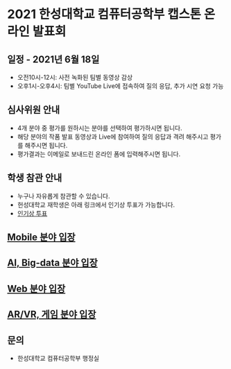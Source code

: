 # 2021 한성대학교 컴퓨터공학부 캡스톤 온라인 발표회
## 일정 - 2021년 6월 18일
- 오전10시-12시: 사전 녹화된 팀별 동영상 감상
- 오후1시-오후4시: 팀별 YouTube Live에 접속하여 질의 응답, 추가 시연 요청 가능

## 심사위원 안내
- 4개 분야 중 평가를 원하시는 분야를 선택하여 평가하시면 됩니다.
- 해당 분야의 작품 발표 동영상과 Live에 참여하여 질의 응답과 격려 해주시고 평가를 해주시면 됩니다.
- 평가결과는 이메일로 보내드린 온라인 폼에 입력해주시면 됩니다.

## 학생 참관 안내
- 누구나 자유롭게 참관할 수 있습니다.
- 헌성대학교 재학생은 아래 링크에서 인기상 투표가 가능합니다.
- [인기상 투표](https://forms.gle/PQC5qqUrcmQHJwdK9)

## [Mobile 분야 입장](mobile.md)

## [AI, Big-data 분야 입장](bigdata.md)

## [Web 분야 입장](web.md)

## [AR/VR, 게임 분야 입장](arvr.md)


## 문의
- 한성대학교 컴퓨터공학부 행정실

